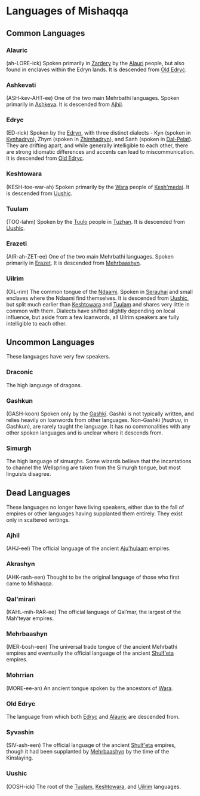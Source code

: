 # Languages of Mishaqqa
## Common Languages

### Alauric
(ah-LORE-ick) Spoken primarily in [Zardery](/01_the_world/09_zardery.md) by the [Alauri](/02_the_people/02_alauri.md) people, but also found in enclaves within the Edryn lands.  It is descended from [Old Edryc](#old-edryc).

### Ashkevati
(ASH-kev-AHT-ee) One of the two main Mehrbathi languages. Spoken primarily in [Ashkeva](/01_the_world/02_ashkeva.md).  It is descended from [Ajhil](#ajhil).

### Edryc
(ED-rick) Spoken by the [Edryn](/02_the_people/04_edryn.md), with three distinct dialects - Kyn (spoken in [Kynhadryn](/01_the_world/06_kynhadryn.md)), Zhym (spoken in [Zhimhadryn](/01_the_world/10_zhimhadryn.md)), and Sanh (spoken in [Dal-Pelat](/01_the_world/03_dal_pelat.md)). They are drifting apart, and while generally intelligible to each other, there are strong idiomatic differences and accents can lead to miscommunication.  It is descended from [Old Edryc](#old-edryc). 

### Keshtowara
(KESH-toe-war-ah) Spoken primarily by the [Wara](/02_the_people/10_wara.md) people of [Kesh'medai](/01_the_world/05_kesh_medai.md).  It is descended from [Uushic](#uushic).

### Tuulam
(TOO-lahm) Spoken by the [Tuulo](/02_the_people/09_tuulo.md) people in [Tuzhan](/01_the_world/08_tuzhan.md). It is descended from [Uushic](#uushic).

### Erazeti
(AIR-ah-ZET-ee) One of the two main Mehrbathi languages. Spoken primarily in [Erazet](/01_the_world/04_erazet.md). It is descended from [Mehrbaashyn](#mehrbaashyn).

### Uilrim
(OIL-rim) The common tongue of the [Ndaami](/02_the_people/07_ndaami.md). Spoken in [Serauhai](/01_the_world/07_serauhai.md) and small enclaves where the Ndaami find themselves.  It is descended from [Uushic](#uushic), but split much earlier than [Keshtowara](#keshtowara) and [Tuulam](#tuulam) and shares very little in common with them. Dialects have shifted slightly depending on local influence, but aside from a few loanwords, all Uilrim speakers are fully intelligible to each other.

## Uncommon Languages
These languages have very few speakers.

### Draconic
The high language of dragons.

### Gashkun
(GASH-koon) Spoken only by the [Gashki](/02_the_people/06_gashki.md).  Gashki is not typically written, and relies heavily on loanwords from other languages. Non-Gashki (*hudruu*, in Gashkun), are rarely taught the language. It has no commonalities with any other spoken languages and is unclear where it descends from.

### Simurgh
The high language of simurghs. Some wizards believe that the incantations to channel the Wellspring are taken from the Simurgh tongue, but most linguists disagree.

## Dead Languages
These languages no longer have living speakers, either due to the fall of empires or other languages having supplanted them entirely. They exist only in scattered writings.

### Ajhil
(AHJ-eel) The official language of the ancient [Aju'hulaam](/02_the_people/01_aju_hulaam.md) empires.

### Akrashyn
(AHK-rash-een) Thought to be the original language of those who first came to Mishaqqa.

### Qal'mirari
(KAHL-mih-RAR-ee) The official language of Qal’mar, the largest of the Mah'teyar empires.

### Mehrbaashyn
(MER-bosh-een) The universal trade tongue of the ancient Mehrbathi empires and eventually the official language of the ancient [Shulf'eta](/02_the_people/08_shulf_eta.md) empires.

### Mohrrian
(MORE-ee-an) An ancient tongue spoken by the ancestors of [Wara](/02_the_people/10_wara.md).

### Old Edryc
The language from which both [Edryc](#edryc) and [Alauric](#alauric) are descended from.

### Syvashin
(SIV-ash-een) The official language of the ancient [Shulf'eta](/02_the_people/08_shulf_eta.md) empires, though it had been supplanted by [Mehrbaashyn](#mehrbaashyn) by the time of the Kinslaying.

### Uushic
(OOSH-ick) The root of the [Tuulam](#tuulam), [Keshtowara](#keshtowara), and [Uilrim](#uilrim) languages.
